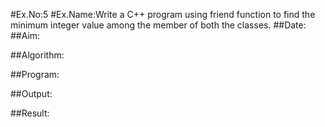 #Ex.No:5
#Ex.Name:Write a C++ program using friend function to find the minimum integer value  among the member of both the classes.
##Date:
##Aim:


##Algorithm:





##Program:



##Output:



##Result:

